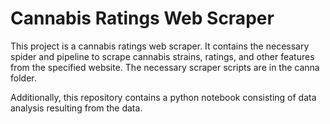 # Cannabis Ratings Web Scraper

This project is a cannabis ratings web scraper. It contains the necessary spider and pipeline to scrape
cannabis strains, ratings, and other features from the specified website. The necessary scraper scripts are in the canna folder.

Additionally, this repository contains a python notebook consisting of data analysis resulting from the data. 

